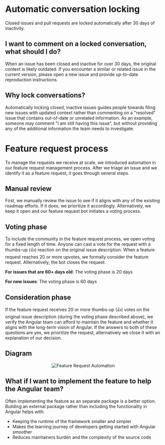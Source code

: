 <a name="conversation-locking"></a>
# Automatic conversation locking
Closed issues and pull requests are locked automatically after 30 days of inactivity.

## I want to comment on a locked conversation, what should I do?
When an issue has been closed and inactive for over 30 days, the original context is likely outdated.
If you encounter a similar or related issue in the current version, please open a new issue and
provide up-to-date reproduction instructions.

## Why lock conversations?
Automatically locking closed, inactive issues guides people towards filing new issues with updated
context rather than commenting on a "resolved" issue that contains out-of-date or unrelated
information. As an example, someone may comment "I am still having this issue", but without
providing any of the additional information the team needs to investigate.

<a name="feature-request"></a>
# Feature request process

To manage the requests we receive at scale, we introduced automation in our feature request
management process. After we triage an issue and we identify it as a feature request, it goes
through several steps.

## Manual review

First, we manually review the issue to see if it aligns with any of the existing roadmap efforts. If
it does, we prioritize it accordingly. Alternatively, we keep it open and our feature request bot
initiates a voting process.

## Voting phase

To include the community in the feature request process, we open voting for a fixed length of time.
Anyone can cast a vote for the request with a thumbs-up (👍) reaction on the original issue description.
When a feature request reaches 20 or more upvotes, we formally consider the feature request.
Alternatively, the bot closes the request.

**For issues that are 60+ days old**: The voting phase is 20 days

**For new issues**: The voting phase is 60 days

## Consideration phase

If the feature request receives 20 or more thumbs-up (👍) votes on the original issue description
(during the voting phase described above), we verify the Angular team can afford to maintain the
feature and whether it aligns with the long-term vision of Angular. If the answers to both of these
questions are yes, we prioritize the request, alternatively we close it with an explanation of our
decision.

## Diagram

<p align="center" width="100%">
  <img src="./images/feature-request-automation.png" alt="Feature Request Automation">
</p>

## What if I want to implement the feature to help the Angular team?

Often implementing the feature as an separate package is a better option. Building an external
package rather than including the functionality in Angular helps with:

- Keeping the runtime of the framework smaller and simpler
- Makes the learning journey of developers getting started with Angular smoother
- Reduces maintainers burden and the complexity of the source code
